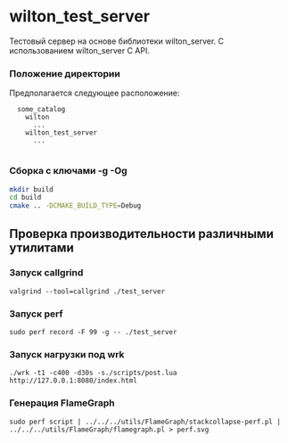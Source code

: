 # wilton_test_server
Тестовый сервер на основе библиотеки wilton_server. С использованием wilton_server C API.

### Положение директории
Предполагается следующее расположение:
```
  some_catalog
    wilton
      ...
    wilton_test_server
      ...
  
```
### Сборка с ключами -g -Og

```bash
mkdir build
cd build
cmake .. -DCMAKE_BUILD_TYPE=Debug
```

## Проверка производительности различными утилитами

### Запуск callgrind
```
valgrind --tool=callgrind ./test_server
```
### Запуск perf
```
sudo perf record -F 99 -g -- ./test_server 
```
### Запуск нагрузки под wrk
```
./wrk -t1 -c400 -d30s -s./scripts/post.lua http://127.0.0.1:8080/index.html
```
### Генерация FlameGraph
```
sudo perf script | ../../../utils/FlameGraph/stackcollapse-perf.pl | ../../../utils/FlameGraph/flamegraph.pl > perf.svg
```
